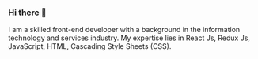 ### Hi there 👋 
I am a skilled front-end developer with a background in the information technology and services industry. My expertise lies in React Js, Redux Js, JavaScript, HTML, Cascading Style Sheets (CSS).

<!--
**iampkmaurya/iampkmaurya** is a ✨ _special_ ✨ repository because its `README.md` (this file) appears on your GitHub profile.

Here are some ideas to get you started:

- 🔭 I’m currently working on ...
- 🌱 I’m currently learning ...
- 👯 I’m looking to collaborate on ...
- 🤔 I’m looking for help with ...
- 💬 Ask me about ...
- 📫 How to reach me: ...
- 😄 Pronouns: ...
- ⚡ Fun fact: ...
-->
